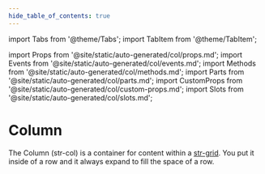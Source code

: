 ```yaml
---
hide_table_of_contents: true
---
```

import Tabs from '@theme/Tabs';
import TabItem from '@theme/TabItem';

import Props from '@site/static/auto-generated/col/props.md';
import Events from '@site/static/auto-generated/col/events.md';
import Methods from '@site/static/auto-generated/col/methods.md';
import Parts from '@site/static/auto-generated/col/parts.md';
import CustomProps from '@site/static/auto-generated/col/custom-props.md';
import Slots from '@site/static/auto-generated/col/slots.md';



# Column

The Column (str-col) is a container for content within a [str-grid](grid.md). You put it inside of a row and it always expand to fill the space of a row.

  
<Props />
<Events />
<Methods />
<Parts />
<CustomProps />
<Slots />